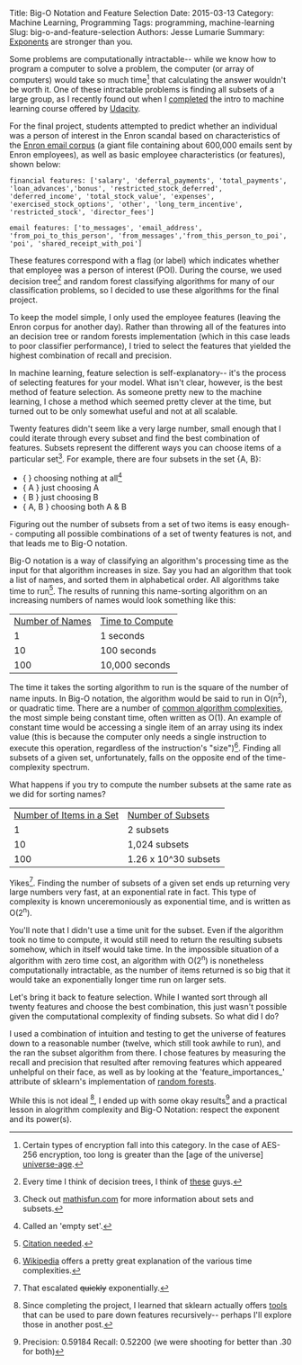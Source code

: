 Title: Big-O Notation and Feature Selection
Date: 2015-03-13
Category: Machine Learning, Programming
Tags: programming, machine-learning
Slug: big-o-and-feature-selection
Authors: Jesse Lumarie
Summary: [Exponents](http://jesselumarie.com/blog/big-o-and-feature-selection.html) are stronger than you.

Some problems are computationally intractable-- while we know how to program a computer to solve a problem, the computer (or array of computers) would take so much time[^1] that calculating the answer wouldn't be worth it. One of these intractable problems is finding all subsets of a large group, as I recently found out when I [completed][udacity-github] the intro to machine learning course offered by [Udacity][udacity-class].  

For the final project, students attempted to predict whether an individual was a person of interest in the Enron scandal based on characteristics of the [Enron email corpus][enron-corpus] (a giant file containing about 600,000 emails sent by Enron employees), as well as basic employee characteristics (or features), shown below:

	financial features: ['salary', 'deferral_payments', 'total_payments', 'loan_advances','bonus', 'restricted_stock_deferred', 'deferred_income', 'total_stock_value', 'expenses', 'exercised_stock_options', 'other', 'long_term_incentive', 'restricted_stock', 'director_fees']

	email features: ['to_messages', 'email_address', 'from_poi_to_this_person', 'from_messages','from_this_person_to_poi', 'poi', 'shared_receipt_with_poi']

These features correspond with a flag (or label) which indicates whether that employee was a person of interest (POI). During the course, we used decision tree[^2] and random forest classifying algorithms for many of our classification problems, so I decided to use these algorithms for the final project.  

To keep the model simple, I only used the employee features (leaving the Enron corpus for another day).  Rather than throwing all of the features into an decision tree or random forests implementation (which in this case leads to poor classifier performance), I tried to select the features that yielded the highest combination of recall and precision.

In machine learning, feature selection is self-explanatory-- it's the process of selecting features for your model.  What isn't clear, however, is the best method of feature selection.  As someone pretty new to the machine learning, I chose a method which seemed pretty clever at the time, but turned out to be only somewhat useful and not at all scalable.

Twenty features didn't seem like a very large number, small enough that I could iterate through every subset and find the best combination of features. Subsets represent the different ways you can choose items of a particular set[^3].  For example, there are four subsets in the set {A, B}:

* { }  choosing nothing at all[^4]
* { A }  just choosing A
* { B }  just choosing B
* { A, B } choosing both A & B

Figuring out the number of subsets from a set of two items is easy enough-- computing all possible combinations of a set of twenty features is not, and that leads me to Big-O notation.

Big-O notation is a way of classifying an algorithm's processing time as the input for that algorithm increases in size. Say you had an algorithm that took a list of names, and sorted them in alphabetical order.  All algorithms take time to run[^5].  The results of running this name-sorting algorithm on an increasing numbers of names would look something like this:

<table>
    <tr>
        <td><u>Number of Names</u></td>
				<td><u>Time to Compute</u></td>
    </tr>
    <tr>
        <td>1</td>
				<td>1 seconds</td>
    </tr>
    <tr>
        <td>10</td>
				<td>100 seconds</td>
    </tr>
    <tr>
        <td>100</td>
				<td>10,000 seconds</td>
    </tr>
</table>

The time it takes the sorting algorithm to run is the square of the number of name inputs.  In Big-O notation, the algorithm would be said to run in O(n<sup>2</sup>), or quadratic time.  There are a number of [common algorithm complexities][wiki-time-complexity], the most simple being constant time, often written as O(1).  An example of constant time would be accessing a single item of an array using its index value (this is because the computer only needs a single instruction to execute this operation, regardless of the instruction's "size")[^6].  Finding all subsets of a given set, unfortunately, falls on the opposite end of the time-complexity spectrum.

What happens if you try to compute the number subsets at the same rate as we did for sorting names?

<table>
    <tr>
        <td><u>Number of Items in a Set</u></td>
				<td><u>Number of Subsets</u></td>
    </tr>
    <tr>
        <td>1</td>
				<td>2 subsets</td>
    </tr>
    <tr>
        <td>10</td>
				<td>1,024 subsets</td>
    </tr>
    <tr>
        <td>100</td>
				<td>1.26 x 10^30 subsets</td>
    </tr>
</table>

Yikes[^7].  Finding the number of subsets of a given set ends up returning very large numbers very fast, at an exponential rate in fact.  This type of complexity is known unceremoniously as exponential time, and is written as O(2<sup>n</sup>).

You'll note that I didn't use a time unit for the subset.  Even if the algorithm took no time to compute, it would still need to return the resulting subsets somehow, which in itself would take time.  In the impossible situation of a algorithm with zero time cost, an algorithm with O(2<sup>n</sup>) is nonetheless computationally intractable, as the number of items returned is so big that it would take an exponentially longer time run on larger sets.

Let's bring it back to feature selection.  While I wanted sort through all twenty features and choose the best combination, this just wasn't possible given the computational complexity of finding subsets. So what did I do?

I used a combination of intuition and testing to get the universe of features down to a reasonable number (twelve, which still took awhile to run), and the ran the subset algorithm from there.  I chose features by measuring the recall and precision that resulted after removing features which appeared unhelpful on their face, as well as by looking at the 'feature_importances_' attribute of sklearn's implementation of [random forests][sk-learn].

While this is not ideal [^8], I ended up with some okay results[^9] and a practical lesson in alogrithm complexity and Big-O Notation: respect the exponent and its power(s).



[^1]: Certain types of encryption fall into this category. In the case of AES-256 encryption, too long is greater than the [age of the universe] [universe-age].
[^2]: Every time I think of decision trees, I think of [these][ents] guys.
[^3]: Check out [mathisfun.com][math-is-fun] for more information about sets and subsets.
[^4]: Called an 'empty set'.
[^5]: [Citation needed](http://xkcd.com/285/).
[^6]: [Wikipedia][wiki-time-complexity] offers a pretty great explanation of the various time complexities.
[^7]: That escalated <del>quickly</del> exponentially.
[^8]: Since completing the project, I learned that sklearn actually offers [tools][sk-learn-RFE] that can be used to pare down features recursively-- perhaps I'll explore those in another post.
[^9]: Precision: 0.59184	Recall: 0.52200	 (we were shooting for better than .30 for both)



[udacity-github]: https://github.com/jessefurmanek/udacity_coursework/tree/master/intro_to_machine_learning/final_project
[udacity-class]: https://www.udacity.com/course/ud120
[enron-corpus]: http://en.wikipedia.org/wiki/Enron_Corpus
[ents]: http://www.dailymotion.com/video/xmp51o_slow-decision-making-from-the-lord-of-the-rings-the-two-towers-2002_shortfilms
[universe-age]: http://www.eetimes.com/document.asp?doc_id=1279619
[wiki-time-complexity]: http://en.wikipedia.org/wiki/Time_complexity
[math-is-fun]: http://www.mathsisfun.com/sets/sets-introduction.html
[sk-learn]: http://scikit-learn.org/stable/modules/generated/sklearn.ensemble.RandomForestClassifier.html
[sk-learn-RFE]: http://scikit-learn.org/stable/modules/generated/sklearn.feature_selection.RFE.html#sklearn.feature_selection.RFE
